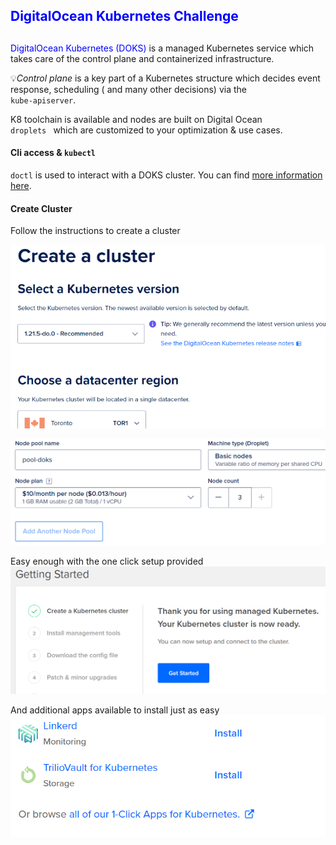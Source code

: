 ## <span style="color:blue">DigitalOcean Kubernetes Challenge</span>

##
<span style="color:blue">DigitalOcean Kubernetes (DOKS) </span> is a managed Kubernetes service which takes care of the control plane and containerized infrastructure. 

:bulb:*Control plane* is a key part of a Kubernetes structure which decides event response, scheduling ( and many other decisions) via the<code> kube-apiserver</code>.

K8 toolchain is available and nodes are built on Digital Ocean <code> droplets </code> which are customized to your optimization & use cases.

#### **Cli access & <code>kubectl</code>**
<code>doctl</code> is used to interact with a DOKS cluster. You can find [more information here](https://github.com/digitalocean/doctl). 

#### Create Cluster

Follow the instructions to create a cluster

![](static/clustercreate1.png?raw=true)

![](static/clustercreate2.png?raw=true)

Easy enough with the one click setup provided
![](static/clustercreate3.png?raw=true)

And additional apps available to install just as easy
![](static/clustercreate4.png?raw=true)



